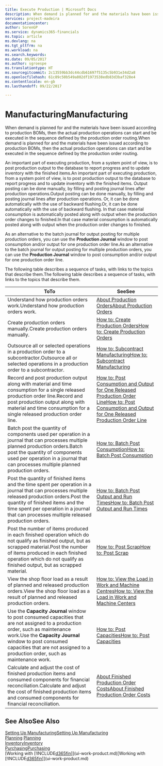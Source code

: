 ```yaml
---
title: Execute Production | Microsoft Docs
description: When demand is planned for and the materials have been issued according to production BOMs, then the actual production operations can start and be executed in the sequence defined by the production order routing.
services: project-madeira
documentationcenter: 
author: SorenGP
ms.service: dynamics365-financials
ms.topic: article
ms.devlang: na
ms.tgt_pltfrm: na
ms.workload: na
ms.search.keywords: 
ms.date: 09/05/2017
ms.author: sgroespe
ms.translationtype: HT
ms.sourcegitcommit: 2c13559bb3dc44cdb61697f5135c5b931e34d2a8
ms.openlocfilehash: 61c89c50b549a802df1973538edb83d3baf328e4
ms.contentlocale: en-gb
ms.lasthandoff: 09/22/2017

---
```

# <a name="manufacturing"></a><span data-ttu-id="4a545-103">Manufacturing</span><span class="sxs-lookup"><span data-stu-id="4a545-103">Manufacturing</span></span>
<span data-ttu-id="4a545-104">When demand is planned for and the materials have been issued according to production BOMs, then the actual production operations can start and be executed in the sequence defined by the production order routing.</span><span class="sxs-lookup"><span data-stu-id="4a545-104">When demand is planned for and the materials have been issued according to production BOMs, then the actual production operations can start and be executed in the sequence defined by the production order routing.</span></span>  

<span data-ttu-id="4a545-105">An important part of executing production, from a system point of view, is to post production output to the database to report progress and to update inventory with the finished items.</span><span class="sxs-lookup"><span data-stu-id="4a545-105">An important part of executing production, from a system point of view, is to post production output to the database to report progress and to update inventory with the finished items.</span></span> <span data-ttu-id="4a545-106">Output posting can be done manually, by filling and posting journal lines after production operations.</span><span class="sxs-lookup"><span data-stu-id="4a545-106">Output posting can be done manually, by filling and posting journal lines after production operations.</span></span> <span data-ttu-id="4a545-107">Or, it can be done automatically with the use of backward flushing.</span><span class="sxs-lookup"><span data-stu-id="4a545-107">Or, it can be done automatically with the use of backward flushing.</span></span> <span data-ttu-id="4a545-108">In that case material consumption is automatically posted along with output when the production order changes to finished.</span><span class="sxs-lookup"><span data-stu-id="4a545-108">In that case material consumption is automatically posted along with output when the production order changes to finished.</span></span>  

<span data-ttu-id="4a545-109">As an alternative to the batch journal for output posting for multiple production orders, you can use the **Production Journal** window to post consumption and/or output for one production order line.</span><span class="sxs-lookup"><span data-stu-id="4a545-109">As an alternative to the batch journal for output posting for multiple production orders, you can use the **Production Journal** window to post consumption and/or output for one production order line.</span></span>  

<span data-ttu-id="4a545-110">The following table describes a sequence of tasks, with links to the topics that describe them.</span><span class="sxs-lookup"><span data-stu-id="4a545-110">The following table describes a sequence of tasks, with links to the topics that describe them.</span></span>   

|<span data-ttu-id="4a545-111">**To**</span><span class="sxs-lookup"><span data-stu-id="4a545-111">**To**</span></span>|<span data-ttu-id="4a545-112">**See**</span><span class="sxs-lookup"><span data-stu-id="4a545-112">**See**</span></span>|  
|------------|-------------|  
|<span data-ttu-id="4a545-113">Understand how production orders work.</span><span class="sxs-lookup"><span data-stu-id="4a545-113">Understand how production orders work.</span></span>|[<span data-ttu-id="4a545-114">About Production Orders</span><span class="sxs-lookup"><span data-stu-id="4a545-114">About Production Orders</span></span>](production-about-production-orders.md)|
|<span data-ttu-id="4a545-115">Create production orders manually.</span><span class="sxs-lookup"><span data-stu-id="4a545-115">Create production orders manually.</span></span>|[<span data-ttu-id="4a545-116">How to: Create Production Orders</span><span class="sxs-lookup"><span data-stu-id="4a545-116">How to: Create Production Orders</span></span>](production-how-to-create-production-orders.md)|
|<span data-ttu-id="4a545-117">Outsource all or selected operations in a production order to a subcontractor.</span><span class="sxs-lookup"><span data-stu-id="4a545-117">Outsource all or selected operations in a production order to a subcontractor.</span></span>|[<span data-ttu-id="4a545-118">How to: Subcontract Manufacturing</span><span class="sxs-lookup"><span data-stu-id="4a545-118">How to: Subcontract Manufacturing</span></span>](production-how-to-subcontract-manufacturing.md)|
|<span data-ttu-id="4a545-119">Record and post production output along with material and time consumption for a single released production order line.</span><span class="sxs-lookup"><span data-stu-id="4a545-119">Record and post production output along with material and time consumption for a single released production order line.</span></span>|[<span data-ttu-id="4a545-120">How to: Post Consumption and Output for One Released Production Order Line</span><span class="sxs-lookup"><span data-stu-id="4a545-120">How to: Post Consumption and Output for One Released Production Order Line</span></span>](production-how-to-register-consumption-and-output.md)|  
|<span data-ttu-id="4a545-121">Batch post the quantity of components used per operation in a journal that can processes multiple planned production orders.</span><span class="sxs-lookup"><span data-stu-id="4a545-121">Batch post the quantity of components used per operation in a journal that can processes multiple planned production orders.</span></span>|[<span data-ttu-id="4a545-122">How to: Batch Post Consumption</span><span class="sxs-lookup"><span data-stu-id="4a545-122">How to: Batch Post Consumption</span></span>](production-how-to-post-consumption.md)|
|<span data-ttu-id="4a545-123">Post the quantity of finished items and the time spent per operation in a journal that can processes multiple released production orders.</span><span class="sxs-lookup"><span data-stu-id="4a545-123">Post the quantity of finished items and the time spent per operation in a journal that can processes multiple released production orders.</span></span>|[<span data-ttu-id="4a545-124">How to: Batch Post Output and Run Times</span><span class="sxs-lookup"><span data-stu-id="4a545-124">How to: Batch Post Output and Run Times</span></span>](production-how-to-post-output-quantity.md)|  
|<span data-ttu-id="4a545-125">Post the number of items produced in each finished operation which do not qualify as finished output, but as scrapped material.</span><span class="sxs-lookup"><span data-stu-id="4a545-125">Post the number of items produced in each finished operation which do not qualify as finished output, but as scrapped material.</span></span>|[<span data-ttu-id="4a545-126">How to: Post Scrap</span><span class="sxs-lookup"><span data-stu-id="4a545-126">How to: Post Scrap</span></span>](production-how-to-post-scrap.md)|
|<span data-ttu-id="4a545-127">View the shop floor load as a result of planned and released production orders.</span><span class="sxs-lookup"><span data-stu-id="4a545-127">View the shop floor load as a result of planned and released production orders.</span></span>|[<span data-ttu-id="4a545-128">How to: View the Load in Work and Machine Centres</span><span class="sxs-lookup"><span data-stu-id="4a545-128">How to: View the Load in Work and Machine Centers</span></span>](production-how-to-view-the-load-on-work-centers.md)|      
|<span data-ttu-id="4a545-129">Use the **Capacity Journal** window to post consumed capacities that are not assigned to a production order, such as maintenance work.</span><span class="sxs-lookup"><span data-stu-id="4a545-129">Use the **Capacity Journal** window to post consumed capacities that are not assigned to a production order, such as maintenance work.</span></span>|[<span data-ttu-id="4a545-130">How to: Post Capacities</span><span class="sxs-lookup"><span data-stu-id="4a545-130">How to: Post Capacities</span></span>](production-how-to-post-capacities.md)|  
|<span data-ttu-id="4a545-131">Calculate and adjust the cost of finished production items and consumed components for financial reconciliation.</span><span class="sxs-lookup"><span data-stu-id="4a545-131">Calculate and adjust the cost of finished production items and consumed components for financial reconciliation.</span></span>|[<span data-ttu-id="4a545-132">About Finished Production Order Costs</span><span class="sxs-lookup"><span data-stu-id="4a545-132">About Finished Production Order Costs</span></span>](finance-about-finished-production-order-costs.md)|  

## <a name="see-also"></a><span data-ttu-id="4a545-133">See Also</span><span class="sxs-lookup"><span data-stu-id="4a545-133">See Also</span></span>  
[<span data-ttu-id="4a545-134">Setting Up Manufacturing</span><span class="sxs-lookup"><span data-stu-id="4a545-134">Setting Up Manufacturing</span></span>](production-configure-production-processes.md)  
<span data-ttu-id="4a545-135">[Planning](production-planning.md)    </span><span class="sxs-lookup"><span data-stu-id="4a545-135">[Planning](production-planning.md)    </span></span>  
[<span data-ttu-id="4a545-136">Inventory</span><span class="sxs-lookup"><span data-stu-id="4a545-136">Inventory</span></span>](inventory-manage-inventory.md)  
[<span data-ttu-id="4a545-137">Purchasing</span><span class="sxs-lookup"><span data-stu-id="4a545-137">Purchasing</span></span>](purchasing-manage-purchasing.md)  
<span data-ttu-id="4a545-138">[Working with [!INCLUDE[d365fin](includes/d365fin_md.md)]](ui-work-product.md)</span><span class="sxs-lookup"><span data-stu-id="4a545-138">[Working with [!INCLUDE[d365fin](includes/d365fin_md.md)]](ui-work-product.md)</span></span>

